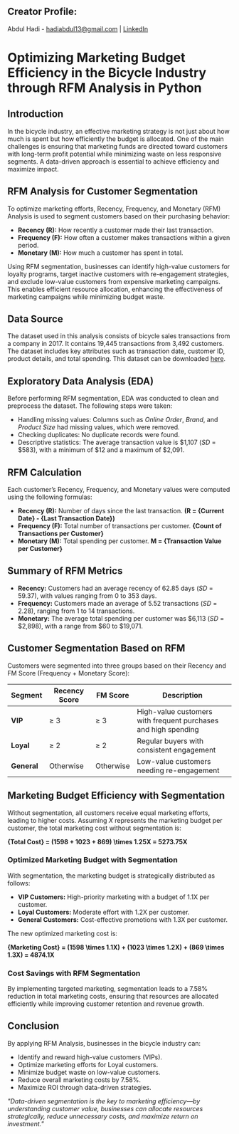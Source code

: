 ## Creator Profile:
Abdul Hadi - [hadiabdul13@gmail.com](hadiabdul13@gmail.com) | [LinkedIn](https://www.linkedin.com/in/abdul-hadi-447608159/)

# Optimizing Marketing Budget Efficiency in the Bicycle Industry through RFM Analysis in Python

## Introduction  
In the bicycle industry, an effective marketing strategy is not just about how much is spent but how efficiently the budget is allocated. One of the main challenges is ensuring that marketing funds are directed toward customers with long-term profit potential while minimizing waste on less responsive segments. A data-driven approach is essential to achieve efficiency and maximize impact.

## RFM Analysis for Customer Segmentation  
To optimize marketing efforts, Recency, Frequency, and Monetary (RFM) Analysis is used to segment customers based on their purchasing behavior:  

- **Recency (R):** How recently a customer made their last transaction.  
- **Frequency (F):** How often a customer makes transactions within a given period.  
- **Monetary (M):** How much a customer has spent in total.  

Using RFM segmentation, businesses can identify high-value customers for loyalty programs, target inactive customers with re-engagement strategies, and exclude low-value customers from expensive marketing campaigns. This enables efficient resource allocation, enhancing the effectiveness of marketing campaigns while minimizing budget waste.

## Data Source  
The dataset used in this analysis consists of bicycle sales transactions from a company in 2017. It contains 19,445 transactions from 3,492 customers. The dataset includes key attributes such as transaction date, customer ID, product details, and total spending. This dataset can be downloaded [here](https://drive.google.com/file/d/1CYYyWQaAZxi7DWi05WGqV5XGcD_uH_1L/view?usp=drive_link).

## Exploratory Data Analysis (EDA)  
Before performing RFM segmentation, EDA was conducted to clean and preprocess the dataset. The following steps were taken:  
- Handling missing values: Columns such as *Online Order*, *Brand*, and *Product Size* had missing values, which were removed.  
- Checking duplicates: No duplicate records were found.  
- Descriptive statistics: The average transaction value is $1,107 (*SD* = $583), with a minimum of $12 and a maximum of $2,091.

## RFM Calculation  
Each customer’s Recency, Frequency, and Monetary values were computed using the following formulas:  

- **Recency (R):** Number of days since the last transaction. **(R = {Current Date} - {Last Transaction Date})**
- **Frequency (F):** Total number of transactions per customer. **{Count of Transactions per Customer}**
- **Monetary (M):** Total spending per customer. **M = {Transaction Value per Customer}**

## Summary of RFM Metrics  
- **Recency:** Customers had an average recency of 62.85 days (*SD* = 59.37), with values ranging from 0 to 353 days.  
- **Frequency:** Customers made an average of 5.52 transactions (*SD* = 2.28), ranging from 1 to 14 transactions.  
- **Monetary:** The average total spending per customer was $6,113 (*SD* = $2,898), with a range from $60 to $19,071.

## Customer Segmentation Based on RFM  
Customers were segmented into three groups based on their Recency and FM Score (Frequency + Monetary Score):

| **Segment**   | **Recency Score** | **FM Score** | **Description** |
|--------------|-----------------|------------|----------------|
| **VIP**      | ≥ 3             | ≥ 3        | High-value customers with frequent purchases and high spending |
| **Loyal**    | ≥ 2             | ≥ 2        | Regular buyers with consistent engagement |
| **General**  | Otherwise       | Otherwise  | Low-value customers needing re-engagement |

## Marketing Budget Efficiency with Segmentation  

Without segmentation, all customers receive equal marketing efforts, leading to higher costs. Assuming *X* represents the marketing budget per customer, the total marketing cost without segmentation is:

**{Total Cost} = (1598 + 1023 + 869) \times 1.25X = 5273.75X**

### **Optimized Marketing Budget with Segmentation**  
With segmentation, the marketing budget is strategically distributed as follows:  
- **VIP Customers:** High-priority marketing with a budget of 1.1X per customer.  
- **Loyal Customers:** Moderate effort with 1.2X per customer.  
- **General Customers:** Cost-effective promotions with 1.3X per customer.  

The new optimized marketing cost is:

**{Marketing Cost} = (1598 \times 1.1X) + (1023 \times 1.2X) + (869 \times 1.3X) = 4874.1X**

### **Cost Savings with RFM Segmentation**  
By implementing targeted marketing, segmentation leads to a 7.58% reduction in total marketing costs, ensuring that resources are allocated efficiently while improving customer retention and revenue growth.

## Conclusion  
By applying RFM Analysis, businesses in the bicycle industry can:  
- Identify and reward high-value customers (VIPs).
- Optimize marketing efforts for Loyal customers.  
- Minimize budget waste on low-value customers. 
- Reduce overall marketing costs by 7.58%.
- Maximize ROI through data-driven strategies.  

*"Data-driven segmentation is the key to marketing efficiency—by understanding customer value, businesses can allocate resources strategically, reduce unnecessary costs, and maximize return on investment."*  
